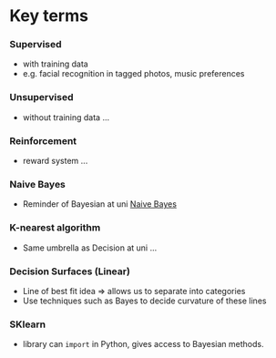 # Key terms

### Supervised

- with training data
- e.g. facial recognition in tagged photos, music preferences

### Unsupervised

- without training data
...

### Reinforcement

- reward system
...

### Naive Bayes

- Reminder of Bayesian at uni
[Naive Bayes](https://scikit-learn.org/stable/modules/naive_bayes.html)

### K-nearest algorithm

- Same umbrella as Decision at uni
...

### Decision Surfaces (Linear)

- Line of best fit idea => allows us to separate into categories
- Use techniques such as Bayes to decide curvature of these lines

### SKlearn

- library can `import` in Python, gives access to Bayesian methods.
